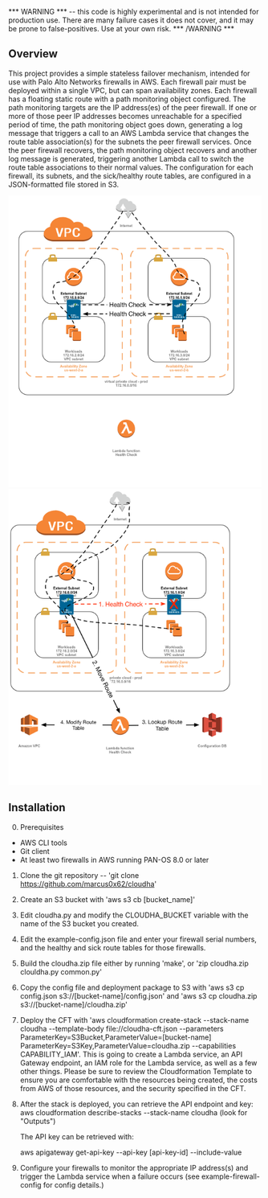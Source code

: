 *** WARNING *** -- this code is highly experimental and is not intended for
production use.  There are many failure cases it does not cover, and it may be
prone to false-positives.  Use at your own risk. *** /WARNING ***

Overview
--------

 This project provides a simple stateless failover mechanism, intended for use
with Palo Alto Networks firewalls in AWS.  Each firewall pair must be deployed
within a single VPC, but can span availability zones.  Each firewall has a
floating static route with a path monitoring object configured.  The path
monitoring targets are the IP address(es) of the peer firewall.  If one or more
of those peer IP addresses becomes unreachable for a specified period of time,
the path monitoring object goes down, generating a log message that triggers
a call to an AWS Lambda service that changes the route table association(s) for
the subnets the peer firewall services.  Once the peer firewall recovers,
the path monitoring object recovers and another log message is generated,
triggering another Lambda call to switch the route table associations to their
normal values.  The configuration for each firewall, its subnets, and the
sick/healthy route tables, are configured in a JSON-formatted file stored in
S3.

![Normal Operation](docs/cloudha-normal.png) ![Failover](docs/cloudha-failed.png)

Installation
------------
0. Prerequisites
 * AWS CLI tools
 * Git client
 * At least two firewalls in AWS running PAN-OS 8.0 or later
1. Clone the git repository -- 'git clone https://github.com/marcus0x62/cloudha'
2. Create an S3 bucket with 'aws s3 cb [bucket_name]'
3. Edit cloudha.py and modify the CLOUDHA_BUCKET variable with the name of the
   S3 bucket you created.
4. Edit the example-config.json file and enter your firewall serial numbers,
   and the healthy and sick route tables for those firewalls.
5. Build the cloudha.zip file either by running 'make', or
   'zip cloudha.zip clouldha.py common.py'
6. Copy the config file and deployment package to S3 with
   'aws s3 cp config.json s3://[bucket-name]/config.json' and
   'aws s3 cp cloudha.zip s3://[bucket-name]/cloudha.zip'
7. Deploy the CFT with 'aws cloudformation create-stack --stack-name cloudha --template-body file://cloudha-cft.json --parameters ParameterKey=S3Bucket,ParameterValue=[bucket-name] ParameterKey=S3Key,ParameterValue=cloudha.zip --capabilities CAPABILITY_IAM'.  This is going to create a Lambda service, an API
   Gateway endpoint, an IAM role for the Lambda service, as well as a few other
   things.  Please be sure to review the Cloudformation Template to ensure you
   are comfortable with the resources being created, the costs from AWS of
   those resources, and the security specified in the CFT.
8. After the stack is deployed, you can retrieve the API endpoint and key:
   aws cloudformation describe-stacks --stack-name cloudha (look for "Outputs")

   The API key can be retrieved with:

   aws apigateway get-api-key --api-key [api-key-id] --include-value
9. Configure your firewalls to monitor the appropriate IP address(s) and
   trigger the Lambda service when a failure occurs (see example-firewall-config for config details.)

